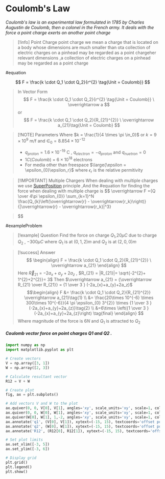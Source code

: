 # Coulomb's Law
*Coulomb's law is an experimental law formulated in 1785 by Charles Augustin de Coulomb, then a colonel in the French army. It deals with the force a point charge exerts on another point charge* 

> [!info] Point Charge
> point charge we mean a charge that is located on a body whose dimensions are much smaller than ota collection of electric charges on a pinhead may be regarded as a point chargeher relevant dimensions ,a collection of electric charges on a pinhead may be regarded as a point charge


#equation

$$
F = \frac{k \cdot Q_1 \cdot Q_2}{r^{2} \tag{Unit = Coulomb}}
$$
> In Vector Form
$$
F = \frac{k \cdot Q_1 \cdot Q_2}{r^{2} \tag{Unit = Coulomb}}  \ \overrightarrow a
$$
>or
$$
F = \frac{k \cdot Q_1 \cdot Q_2}{R_{21}^{2}} \ \overrightarrow a_{21}\tag{Unit = Coulomb}
$$



> [!NOTE] Parameters
> Where $k = \frac{1}{4 \times \pi \in_0}$ or $k = 9 \times 10^{9}$ m/f  and $\in_0 = 8.854 \times 10^{-12}$
> - $q_{proton} = 1.6 \times 10^{-19}$ C , $q_{electron} = -q_{proton}$  and $q_{nuetron} = 0$
> - $1 C(Coulomb)$ = $6 \times 10^{18}$ electrons
> - For media other than freespace $\large{\epsilon = \epsilon_{0}\epsilon_r}$ where $\epsilon_r$ is the relative permitivity



> [!IMPORTANT] Multiple Chargers 
> When dealing with multiple charges we use [SuperPosition](superposition%20princliple.md) principle
> ,And the #equation for finding the force when dealing with multiple charge is 
>$$
\overrightarrow F ={Q \over 4\pi \epsilon_{0}} \sum_{k=1}^N \frac{Q_{k}\left(\overrightarrow{r} - \overrightarrow{r_k}\right)}{|\overrightarrow{r} - \overrightarrow{r_k}|^3}

>$$


#exampleProblem 

> [!example] Question
> Find the force on charge $Q_1$,$20 \mu C$ due to charge $Q_2$ , $-300 \mu C$ where $Q_{1}$ is at $(0,1,2)m$ and $Q_2$ is at $(2,0,0)m$
> 


> [!success] Answer
> $$
> \begin{align}
F = \frac{k \cdot Q_1 \cdot Q_2}{R_{21}^{2}} \ \overrightarrow a_{21}
\end{align}
> $$
> Here $\overrightarrow R_{21}$ = $-2a_{x}+a_{y}+2a_{z}$ , $R_{21}  = |R_{21}|= \sqrt{-2^{2}+ 1^{2}+2^{2}}= 3$
> Then $\overrightarrow a_{21} = {\overrightarrow R_{21} \over R_{21}} = {1 \over 3 } (-2a_{x}+a_{y}+2a_z)$
>$$\begin{align}
F &= \frac{k \cdot Q_1 \cdot Q_2}{R_{21}^{2}}  \overrightarrow a_{21}\tag{1} \\
&= \frac{20\times 10^{-6} \times 300\times 10^{-6}}{4 \pi \epsilon_{0} 3^{2}} \times  {1 \over 3 } (-2a_{x}+a_{y}+2a_{z)}\tag{2} \\
&=6\times \left({1 \over 3 } (-2a_{x}+a_{y}+2a_{z}\right) \tag{final}
\end{align}
>$$
>Where magnitude of the force is $6N$ and $Q_1$ is attracted to $Q_2$ 






##### Coulomb vector force on point charges Q1 and Q2 .

```python
import numpy as np
import matplotlib.pyplot as plt

# Create vectors
V = np.array([3, 1])
W = np.array([2, 3])

# Calculate resultant vector
R12 = V + W

# Create plot
fig, ax = plt.subplots()

# Add vectors V and W to the plot
ax.quiver(0, 0, V[0], V[1], angles='xy', scale_units='xy', scale=1, color='r', label='q1')
ax.quiver(0, 0, W[0], W[1], angles='xy', scale_units='xy', scale=1, color='b', label='q2')
ax.quiver(W[0], W[1], 1,-2, angles='xy', scale_units='xy', scale=1, color='g', label='R12')
ax.annotate('q1', (V[0], V[1]), xytext=(-15, 15), textcoords='offset points', fontsize=12, color='r')
ax.annotate('q2', (W[0], W[1]), xytext=(-15, 15), textcoords='offset points', fontsize=12, color='b')
ax.annotate('R12', (R12[0], R12[1]), xytext=(-15, 15), textcoords='offset points', fontsize=12, color='g')

# Set plot limits
ax.set_xlim([-3, 5])
ax.set_ylim([-3, 6])

# Display grid
plt.grid()
plt.legend()
plt.show()

```


